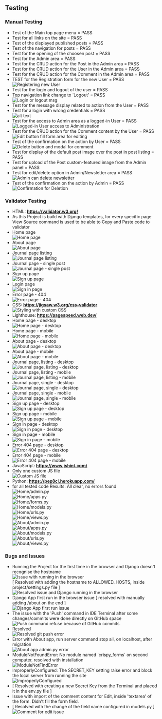 ## Testing

### Manual Testing

- Test of the Main top page menu = PASS  
- Test for all links on the site = PASS  
- Test of the displayed published posts = PASS  
- Test of the navigation for posts = PASS  
- Test for the opening of the choosen post = PASS  
- Test for the Admin area = PASS  
- Test for the CRUD action for the Post in the Admin area = PASS  
- Test for the CRUD action for the User in the Admin area = PASS  
- Test for the CRUD action for the Comment in the Admin area = PASS  
- TEST for the Registration form for the new User = PASS  
![Registering new User](readme_assets/image46.png)  
- Test for the login and logout of the user = PASS  
- Top navigation link change to 'Logout' = PASS  
![Login or logout msg](readme_assets/image53.png)  
- Test for the message display related to action from the User = PASS  
- Test for a login with wrong credentials = PASS  
![alt text](readme_assets/image52.png)  
- Test for the access to Admin area as a logged-in User = PASS  
![Logged-in User access to Administration](readme_assets/image43.png)  
- Test for the CRUD action for the Comment content by the User = PASS  
![Edit button fill form area for editing](readme_assets/image55.png)  
- Test of the confirmation on the action by User = PASS  
![Delete button and modal for comment](readme_assets/image44.png)  
- Test for display of the default post image over the post in post listing = PASS  
- Test for upload of the Post custom-featured image from the Admin panel = PASS  
- Test for edit/delete option in Admin/Newsletter area = PASS  
![Admin can delete newsletter](readme_assets/image48.png)  
- Test of the confirmation on the action by Admin = PASS  
![Confirmation for Deletion](readme_assets/image49.png)  

### Validator Testing

- HTML: **https://validator.w3.org/**  
- As this Project is build with Django templates, for every specific page View Source command is used to be able to Copy and Paste code to validator  
- Home page  
![Home page](readme_assets/image57.png)  
- About page  
![About page](readme_assets/image58.png)  
- Journal page listing  
![Journal page listing](readme_assets/image59.png)  
- Journal page - single post  
![Journal page - single post](readme_assets/image62.png)  
- Sign up page  
![Sign up page](readme_assets/image60.png)  
- Login page  
![Sign in page](readme_assets/image61.png)  
- Error page - 404  
![Error page - 404](readme_assets/image63.png)  
- CSS: **https://jigsaw.w3.org/css-validator**  
![Styling with custom CSS](readme_assets/image64.png)  
- Lighthouse: **https://pagespeed.web.dev/**  
- Home page - desktop  
![Home page - desktop](readme_assets/image67.png)  
- Home page - mobile  
![Home page - mobile](readme_assets/image68.png)  
- About page - desktop  
![About page - desktop](readme_assets/image65.png)  
- About page - mobile  
![About page - mobile](readme_assets/image66.png)  
- Journal page, listing - desktop  
![Journal page, listing - desktop](readme_assets/image70.png)  
- Journal page, listing - mobile  
![Journal page, listing - mobile](readme_assets/image69.png)  
- Journal page, single - desktop  
![Journal page, single - desktop](readme_assets/image71.png)  
- Journal page, single - mobile  
![Journal page, single - mobile](readme_assets/image72.png)  
- Sign up page - desktop  
![Sign up page - desktop](readme_assets/image73.png)  
- Sign up page - mobile  
![Sign up page - mobile](readme_assets/image74.png)  
- Sign in page - desktop  
![Sign in page - desktop](readme_assets/image75.png)  
- Sign in page - mobile  
![Sign in page - mobile](readme_assets/image76.png)  
- Error 404 page - desktop  
![Error 404 page - desktop](readme_assets/image77.png)  
- Error 404 page - mobile  
![Error 404 page - mobile](readme_assets/image78.png)  
- JavaScript: **https://www.jshint.com/**  
- Only one custom JS file  
![Custom JS file](readme_assets/image79.png)  
- Python: **https://pep8ci.herokuapp.com/**  
- for all tested code Results: All clear, no errors found  
![Home/admin.py](readme_assets/image85.png)  
![Home/apps.py](readme_assets/image86.png)  
![Home/forms.py](readme_assets/image87.png)  
![Home/models.py](readme_assets/image88.png)  
![Home/urls.py](readme_assets/image89.png)  
![Home/views.py](readme_assets/image90.png)  
![About/admin.py](readme_assets/image80.png)  
![About/apps.py](readme_assets/image81.png)  
![About/models.py](readme_assets/image82.png)  
![About/urls.py](readme_assets/image83.png)  
![About/views.py](readme_assets/image84.png)  

### Bugs and Issues

- Running the Project for the first time in the browser and Django doesn't recognise the hostname  
![Issue with running in the browser](readme_assets/issue-image01.png)  
[ Resolved with adding the hostname to ALLOWED_HOSTS, inside project/settings.py file ]  
![Resolved issue and Django running in the browser](readme_assets/issue-image02.png)  
- Django App first run in the browser issue [ resolved with manually adding /about on the end ]  
![Django App first run issue](readme_assets/image07.png)  
- The issue with the 'Push' command in IDE Terminal after some changes/commits were done directly on GitHub space  
![Push command refuse because of GitHub commits](readme_assets/issue-image04.png)  
- Resolved  
![Resolved git push error](readme_assets/issue-image05.png)  
- Error with About app, run server command stop all, on localhost, after migration  
![About app admin.py error](readme_assets/issue-image06.png)  
- ModuleNotFoundError: No module named 'crispy_forms' on second computer, resolved with installation  
![ModuleNotFindError](readme_assets/issue-image07.png)  
- ImproperlyConfigured: The SECRET_KEY setting raise error and block the local server from running the site  
![ImproperlyConfigured](readme_assets/issue-image08.png)  
- [ Resolved with creating a new Secret Key from the Terminal and placed it in the env.py file ]  
- Issue with import of the comment content for Edit, inside 'textarea' of the form. Didn't fill the form field.  
- [ Resolved with the change of the field name configured in models.py ]  
![Comment for edit issue](readme_assets/issue-image09.png)  
